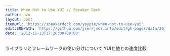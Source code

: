 ```yaml
---
title: When Not to Use YUI // Speaker Deck
author: azu
layout: post
itemUrl: 'https://speakerdeck.com/yaypie/when-not-to-use-yui'
editJSONPath: 'https://github.com/jser/jser.info/edit/gh-pages/data/2012/11/index.json'
date: '2012-11-13T17:20:00+00:00'
---
```

ライブラリとフレームワークの使い分けについて
YUIと他との速度比較
